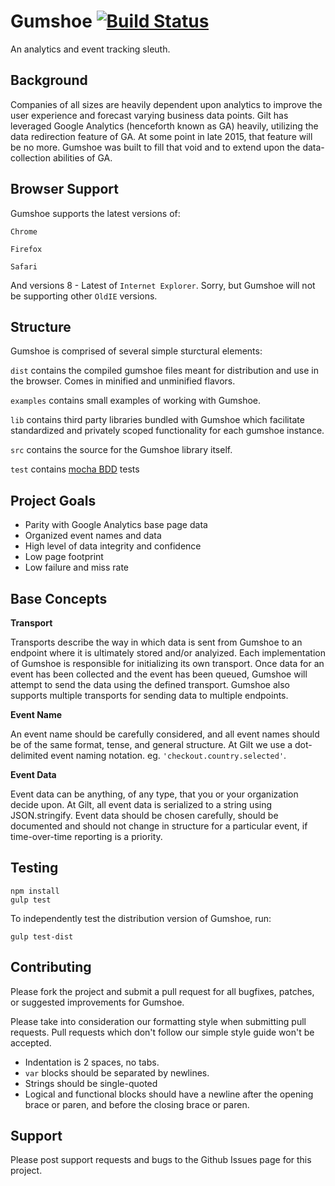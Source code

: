 # Gumshoe [![Build Status](https://travis-ci.org/gilt/Gumshoe.svg?branch=master)](https://travis-ci.org/gilt/Gumshoe)

An analytics and event tracking sleuth.

## Background

Companies of all sizes are heavily dependent upon analytics to improve the user experience and forecast varying business data points. Gilt has leveraged Google Analytics (henceforth known as GA) heavily, utilizing the data redirection feature of GA. At some point in late 2015, that feature will be no more. Gumshoe was built to fill that void and to extend upon the data-collection abilities of GA. 

## Browser Support

Gumshoe supports the latest versions of:

`Chrome`

`Firefox`

`Safari`

And versions 8 - Latest of `Internet Explorer`. Sorry, but Gumshoe will not be supporting other `OldIE` versions.


## Structure

Gumshoe is comprised of several simple sturctural elements:

`dist` contains the compiled gumshoe files meant for distribution and use in the browser. Comes in minified and unminified flavors.

`examples` contains small examples of working with Gumshoe.

`lib` contains third party libraries bundled with Gumshoe which facilitate standardized and privately scoped functionality for each gumshoe instance.

`src` contains the source for the Gumshoe library itself.

`test` contains [mocha BDD](http://mochajs.org/) tests

## Project Goals

- Parity with Google Analytics base page data
- Organized event names and data
- High level of data integrity and confidence
- Low page footprint
- Low failure and miss rate

## Base Concepts

**Transport**

Transports describe the way in which data is sent from Gumshoe to an endpoint where it is ultimately stored and/or analyized. Each implementation of Gumshoe is responsible for initializing its own transport. Once data for an event has been collected and the event has been queued, Gumshoe will attempt to send the data using the defined transport. Gumshoe also supports multiple transports for sending data to multiple endpoints.

**Event Name**

An event name should be carefully considered, and all event names should be of the same format, tense, and general structure. At Gilt we use a dot-delimited event naming notation. eg. `'checkout.country.selected'`. 

**Event Data**

Event data can be anything, of any type, that you or your organization decide upon. At Gilt, all event data is serialized to a string using JSON.stringify. Event data should be chosen carefully, should be documented and should not change in structure for a particular event, if time-over-time reporting is a priority.

## Testing

```
npm install
gulp test
```

To independently test the distribution version of Gumshoe, run:

```
gulp test-dist
```

## Contributing

Please fork the project and submit a pull request for all bugfixes, patches, or suggested improvements for Gumshoe.

Please take into consideration our formatting style when submitting pull requests. Pull requests which don't follow our simple style guide won't be accepted.

- Indentation is 2 spaces, no tabs.
- `var` blocks should be separated by newlines.
- Strings should be single-quoted
- Logical and functional blocks should have a newline after the opening brace or paren, and before the closing brace or paren.


## Support

Please post support requests and bugs to the Github Issues page for this project.

